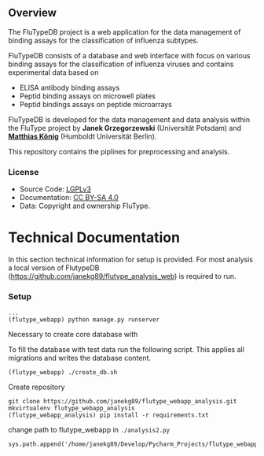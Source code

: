 
## Overview

The FluTypeDB project is a web application for the data management of binding assays 
for the classification of influenza subtypes.
 
FluTypeDB consists of a database and web interface with focus on various binding assays 
for the classification of influenza viruses and contains experimental data based on

* ELISA antibody binding assays
* Peptid binding assays on microwell plates
* Peptid bindings assays on peptide microarrays

FluTypeDB is developed for the data management and data analysis within the FluType project
by <b>Janek Grzegorzewski</b> (Universität Potsdam) and
<b><a href="https://livermetabolism.com" target="_blank">Matthias König</a></b> (Humboldt Universität Berlin).


This repository contains the piplines for preprocessing and  analysis.



### License
* Source Code: [LGPLv3](http://opensource.org/licenses/LGPL-3.0)
* Documentation: [CC BY-SA 4.0](http://creativecommons.org/licenses/by-sa/4.0/)
* Data: Copyright and ownership FluType.

# Technical Documentation
In this section technical information for setup is provided. For most analysis a local version of
FlutypeDB (https://github.com/janekg89/flutype_analysis_web) is required to run.
### Setup
```
...
(flutype_webapp) python manage.py runserver
```
Necessary to create core database with


To fill the database with test data run the following script.
This applies all migrations and writes the database content.
```
(flutype_webapp) ./create_db.sh
```

Create repository
```
git clone https://github.com/janekg89/flutype_webapp_analysis.git
mkvirtualenv flutype_webapp_analysis
(flutype_webapp_analysis) pip install -r requirements.txt
```
change path to flutype_webapp in ```./analysis2.py```

```
sys.path.append('/home/janekg89/Develop/Pycharm_Projects/flutype_webapp')
```